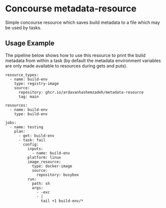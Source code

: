 # Concourse metadata-resource
Simple concourse resource which saves build metadata to a file which may be used by tasks.

## Usage Example
The pipeline below shows how to use this resource to print the bulid metadata from within a task (by default the metadata environment variables are only made available to resources during gets and puts).
```
resource_types:
  - name: build-env
    type: registry-image
    source:
      repository: ghcr.io/ardavanhashemzadeh/metadata-resource
      tag: main

resources:
  - name: build-env
    type: build-env

jobs:
  - name: testing
    plan:
      - get: build-env
      - task: fail
        config:
          inputs:
            - name: build-env
          platform: linux
          image_resource:
            type: docker-image
            source:
              repository: busybox
          run:
            path: sh
            args:
              - -exc
              - |
                tail +1 build-env/*
```
